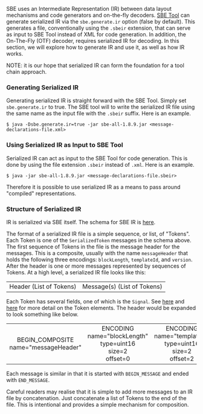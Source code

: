 SBE uses an Intermediate Representation (IR) between data layout mechanisms and code generators and on-the-fly decoders. [SBE Tool](Sbe-Tool-Guide) can generate serialized IR via the `sbe.generate.ir` option (false by default). This generates a file, conventionally using the `.sbeir` extension, that can serve as input to SBE Tool instead of XML for code generation. In addition, the On-The-Fly (OTF) decoder, requires serialized IR for decoding. In this section, we will explore how to generate IR and use it, as well as how IR works.

NOTE: it is our hope that serialized IR can form the foundation for a tool chain approach.

### Generating Serialized IR

Generating serialized IR is straight forward with the SBE Tool. Simply set `sbe.generate.ir` to true. The SBE tool will  to write the serialized IR file using the same name as the input file with the `.sbeir` suffix. Here is an example.

    $ java -Dsbe.generate.ir=true -jar sbe-all-1.8.9.jar <message-declarations-file.xml>

### Using Serialized IR as Input to SBE Tool

Serialized IR can act as input to the SBE Tool for code generation. This is done by using the file extension `.sbeir` instead of `.xml`. Here is an example.

    $ java -jar sbe-all-1.8.9.jar <message-declarations-file.sbeir>

Therefore it is possible to use serialized IR as a means to pass around "compiled" representations.

### Structure of Serialized IR

IR is serialized via SBE itself. The schema for SBE IR is [here](https://github.com/real-logic/simple-binary-encoding/blob/master/sbe-tool/src/main/resources/sbe-ir.xml).

The format of a serialized IR file is a simple sequence, or list, of "Tokens". Each Token is one of the `SerializedToken` messages in the schema above. The first sequence of Tokens in the file is the message header for the messages. This is a composite, usually with the name `messageHeader` that holds the following three encodings: `blockLength`, `templateId`, and `version`. After the header is one or more messages represented by sequences of Tokens. At a high level, a serialized IR file looks like this:

<table>
<tr>
  <td>Header (List of Tokens)</td>
  <td>Message(s) (List of Tokens)</td>
</tr>
</table>

Each Token has several fields, one of which is the `Signal`. See [here](https://github.com/real-logic/simple-binary-encoding/blob/master/sbe-tool/src/main/java/uk/co/real_logic/sbe/ir/Token.java) and [here](https://github.com/real-logic/simple-binary-encoding/blob/master/sbe-tool/src/main/java/uk/co/real_logic/sbe/ir/Signal.java) for more
detail on the Token elements.
The header would be expanded to look something like below.

<table>
<tr>
  <td align="center">BEGIN_COMPOSITE<br>name="messageHeader"</td>
  <td align="center">ENCODING<br>name="blockLength"<br>type=uint16<br>size=2<br>offset=0</td>
  <td align="center">ENCODING<br>name="templateId"<br>type=uint16<br>size=2<br>offset=2</td>
  <td align="center">ENCODING<br>name="version"<br>type=uint8<br>size=1<br>offset=4</td>
  <td align="center">END_COMPOSITE<br>name="messageHeader"</td>
</tr>
</table>

Each message is similar in that it is started with `BEGIN_MESSAGE` and ended with `END_MESSAGE`.

Careful readers may realise that it is simple to add more messages to an IR file by concatenation. Just concatenate a list of Tokens to the end of the file. This is intentional and provides a simple mechanism for composition.
